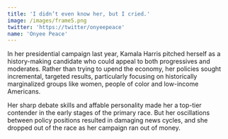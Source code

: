 ```yaml
---
title: 'I didn’t even know her, but I cried.'
image: /images/frame5.png
twitter: 'https://twitter/onyeepeace'
name: 'Onyee Peace'
---
```


In her presidential campaign last year, Kamala Harris pitched herself as a history-making candidate who could appeal to both progressives and moderates. Rather than trying to upend the economy, her policies sought incremental, targeted results, particularly focusing on historically marginalized groups like women, people of color and low-income Americans.

Her sharp debate skills and affable personality made her a top-tier contender in the early stages of the primary race. But her oscillations between policy positions resulted in damaging news cycles, and she dropped out of the race as her campaign ran out of money.
